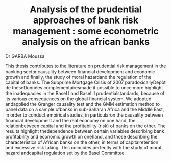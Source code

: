 

<h1 align=center>Analysis of the prudential approaches of bank risk management : some econometric analysis on the african banks</h1>


Dr GARBA Moussa<br>


This thesis contributes to the literature on prudential risk management in the banking sector,causality between financial development and economic growth and finally, the study of moral hazardand the regulation of the capital of banks. The Subprime Mortgage Crisis of 2007 paradoxicallyDépôt de thèseDonnées complémentairesmade it possible to once more highlight the inadequacies in the Basel I and Basel II prudentialstandards, because of its various consequences on the global financial system. We adopted andapplied the Granger causality test and the GMM estimation method to panel data on a sample ofbanks in sub-Saharan Africa and the Middle East, in order to conduct empirical studies, in particularon the causality between financial development and the real economy on one hand, the relationbetween capital and the profitability (risk) of banks on the other. The results highlight thedependence between certain variables describing bank profitability and economic growth on onehand, and those describing the characteristics of African banks on the other, in terms of capitalretention and excessive risk taking. This coincides perfectly with the study of moral hazard andcapital regulation set by the Basel Committee.
